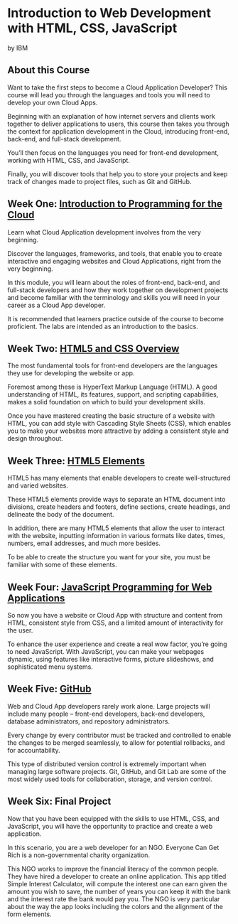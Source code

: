 # Introduction to Web Development with HTML, CSS, JavaScript
by IBM

## About this Course
Want to take the first steps to become a Cloud Application Developer? This course will lead you through the languages and tools you will need to develop your own Cloud Apps.

Beginning with an explanation of how internet servers and clients work together to deliver applications to users, this course then takes you through the context for application development in the Cloud, introducing front-end, back-end, and full-stack development.

You’ll then focus on the languages you need for front-end development, working with HTML, CSS, and JavaScript.

Finally, you will discover tools that help you to store your projects and keep track of changes made to project files, such as Git and GitHub.

## Week One: [Introduction to Programming for the Cloud](./Week_One)
Learn what Cloud Application development involves from the very beginning. 

Discover the languages, frameworks, and tools, that enable you to create interactive and engaging websites and Cloud Applications, right from the very beginning. 

In this module, you will learn about the roles of front-end, back-end, and full-stack developers and how they work together on development projects and become familiar with the terminology and skills you will need in your career as a Cloud App developer. 

It is recommended that learners practice outside of the course to become proficient. The labs are intended as an introduction to the basics.

## Week Two: [HTML5 and CSS Overview](./Week_Two)
The most fundamental tools for front-end developers are the languages they use for developing the website or app. 

Foremost among these is HyperText Markup Language (HTML). A good understanding of HTML, its features, support, and scripting capabilities, makes a solid foundation on which to build your development skills. 

Once you have mastered creating the basic structure of a website with HTML, you can add style with Cascading Style Sheets (CSS), which enables you to make your websites more attractive by adding a consistent style and design throughout.

## Week Three: [HTML5 Elements](./Week_Three)
HTML5 has many elements that enable developers to create well-structured and varied websites. 

These HTML5 elements provide ways to separate an HTML document into divisions, create headers and footers, define sections, create headings, and delineate the body of the document. 

In addition, there are many HTML5 elements that allow the user to interact with the website, inputting information in various formats like dates, times, numbers, email addresses, and much more besides. 

To be able to create the structure you want for your site, you must be familiar with some of these elements.

## Week Four: [JavaScript Programming for Web Applications](./Week_Four)
So now you have a website or Cloud App with structure and content from HTML, consistent style from CSS, and a limited amount of interactivity for the user. 

To enhance the user experience and create a real wow factor, you’re going to need JavaScript. With JavaScript, you can make your webpages dynamic, using features like interactive forms, picture slideshows, and sophisticated menu systems.

## Week Five: [GitHub](./Week_Five)
Web and Cloud App developers rarely work alone. Large projects will include many people – front-end developers, back-end developers, database administrators, and repository administrators. 

Every change by every contributor must be tracked and controlled to enable the changes to be merged seamlessly, to allow for potential rollbacks, and for accountability. 

This type of distributed version control is extremely important when managing large software projects. Git, GitHub, and Git Lab are some of the most widely used tools for collaboration, storage, and version control.

## Week Six: Final Project
Now that you have been equipped with the skills to use HTML, CSS, and JavaScript, you will have the opportunity to practice and create a web application.

In this scenario, you are a web developer for an NGO. Everyone Can Get Rich is a non-governmental charity organization. 

This NGO works to improve the financial literacy of the common people. They have hired a developer to create an online application. This app titled Simple Interest Calculator, will compute the interest one can earn given the amount you wish to save, the number of years you can keep it with the bank and the interest rate the bank would pay you. The NGO is very particular about the way the app looks including the colors and the alignment of the form elements.
